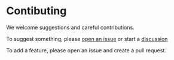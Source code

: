# Contibuting

We welcome suggestions and careful contributions.

To suggest something, please [open an issue](https://github.com/PowerShellWeb/WebSocket/issues) or start a [discussion](https://github.com/PowerShellWeb/WebSocket/discussion)

To add a feature, please open an issue and create a pull request.
